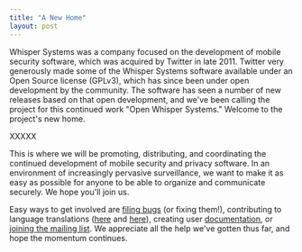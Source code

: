 ```yaml
---
title: "A New Home"
layout: post
---
```


Whisper Systems was a company focused on the development of mobile security software, which was acquired by 
Twitter in late 2011.  Twitter very generously made some of the Whisper Systems software available under an 
Open Source license (GPLv3), which has since been under open development by the community.  The software has 
seen a number of new releases based on that open development, and we've been calling the project for this 
continued work "Open Whisper Systems."  Welcome to the project's new home.

XXXXX

This is where we will be promoting, distributing, and coordinating the continued development of mobile security
and privacy software.  In an environment of increasingly pervasive surveillance, we want to make it as easy as
possible for anyone to be able to organize and communicate securely. We hope you'll join us.

Easy ways to get involved are [filing bugs](https://github.com/whispersystems/) (or fixing them!), contributing to
language translations ([here](https://www.transifex.com/projects/p/redphone/) and 
[here](https://www.transifex.com/projects/p/textsecure-official)), creating 
user [documentation](https://github.com/WhisperSystems/RedPhone/wiki), or 
[joining the mailing list](https://lists.riseup.net/www/info/whispersystems).  We appreciate all the help we've gotten
thus far, and hope the momentum continues.
